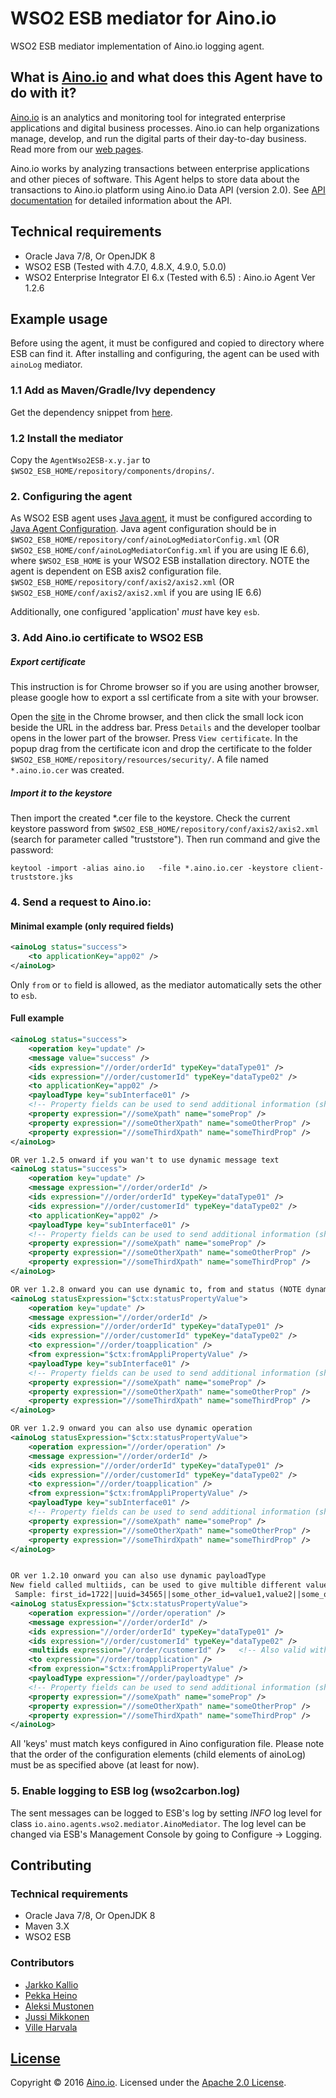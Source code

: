 # WSO2 ESB mediator for Aino.io


WSO2 ESB mediator implementation of Aino.io logging agent.

## What is [Aino.io](http://aino.io) and what does this Agent have to do with it?

[Aino.io](http://aino.io) is an analytics and monitoring tool for integrated enterprise applications and digital
business processes. Aino.io can help organizations manage, develop, and run the digital parts of their day-to-day
business. Read more from our [web pages](http://aino.io).

Aino.io works by analyzing transactions between enterprise applications and other pieces of software.
This Agent helps to store data about the transactions to Aino.io platform using Aino.io Data API (version 2.0).
See [API documentation](http://www.aino.io/api) for detailed information about the API.

## Technical requirements
* Oracle Java 7/8, Or OpenJDK 8 
* WSO2 ESB (Tested with 4.7.0, 4.8.X, 4.9.0, 5.0.0)
* WSO2 Enterprise Integrator EI 6.x (Tested with 6.5) : Aino.io Agent Ver 1.2.6 

## Example usage
Before using the agent, it must be configured and copied to directory where ESB can find it.
After installing and configuring, the agent can be used with `ainoLog` mediator.

### 1.1 Add as Maven/Gradle/Ivy dependency

Get the dependency snippet from [here](https://ainoio.jfrog.io/ui/repos/tree/General/default-maven-local%2Fio%2Faino%2Fagents%2FAgentWso2Esb).

### 1.2 Install the mediator
Copy the `AgentWso2ESB-x.y.jar` to `$WSO2_ESB_HOME/repository/components/dropins/`.

### 2. Configuring the agent
As WSO2 ESB agent uses [Java agent](https://github.com/Aino-io/agent-java), it must be configured according
to [Java Agent Configuration](https://github.com/Aino-io/agent-java#configuring-the-agent).
Java agent configuration should be in `$WSO2_ESB_HOME/repository/conf/ainoLogMediatorConfig.xml` (OR `$WSO2_ESB_HOME/conf/ainoLogMediatorConfig.xml` if you are using IE 6.6), where
`$WSO2_ESB_HOME` is your WSO2 ESB installation directory.
NOTE the agent is dependent on ESB axis2 configuration file. `$WSO2_ESB_HOME/repository/conf/axis2/axis2.xml` (OR `$WSO2_ESB_HOME/conf/axis2/axis2.xml` if you are using IE 6.6)

Additionally, one configured 'application' _*must*_ have key `esb`.

### 3. Add Aino.io certificate to WSO2 ESB

##### Export certificate

This instruction is for Chrome browser so if you are using another browser, please google how to export a ssl certificate from a site with your browser.

Open the [site](https://app.aino.io) in the Chrome browser, and then click the small lock icon beside the URL in the address bar. Press `Details` and the developer toolbar opens in the lower part of the browser. Press `View certificate`. In the popup drag from the certificate icon and drop the certificate to the folder `$WSO2_ESB_HOME/repository/resources/security/`. A file named `*.aino.io.cer` was created.

##### Import it to the keystore
Then import the created *.cer file to the keystore. Check the current keystore password from `$WSO2_ESB_HOME/repository/conf/axis2/axis2.xml` (search for parameter called "truststore"). Then run command and give the password:

```
keytool -import -alias aino.io   -file *.aino.io.cer -keystore client-truststore.jks
```

### 4. Send a request to Aino.io:

#### Minimal example (only required fields)
```xml
<ainoLog status="success">
    <to applicationKey="app02" />
</ainoLog>
```

Only `from` or `to` field is allowed, as the mediator automatically sets the other to `esb`.

#### Full example
```xml
<ainoLog status="success">
    <operation key="update" />
    <message value="success" />
    <ids expression="//order/orderId" typeKey="dataType01" />
    <ids expression="//order/customerId" typeKey="dataType02" />
    <to applicationKey="app02" />
    <payloadType key="subInterface01" />
    <!-- Property fields can be used to send additional information (showed in metadata section in Aino.io)-->
    <property expression="//someXpath" name="someProp" />
    <property expression="//someOtherXpath" name="someOtherProp" />
    <property expression="//someThirdXpath" name="someThirdProp" />
</ainoLog>

OR ver 1.2.5 onward if you wan't to use dynamic message text 
<ainoLog status="success">
    <operation key="update" />
    <message expression="//order/orderId" />
    <ids expression="//order/orderId" typeKey="dataType01" />
    <ids expression="//order/customerId" typeKey="dataType02" />
    <to applicationKey="app02" />
    <payloadType key="subInterface01" />
    <!-- Property fields can be used to send additional information (showed in metadata section in Aino.io)-->
    <property expression="//someXpath" name="someProp" />
    <property expression="//someOtherXpath" name="someOtherProp" />
    <property expression="//someThirdXpath" name="someThirdProp" />
</ainoLog>

OR ver 1.2.8 onward you can use dynamic to, from and status (NOTE dynamic status atribute is called statusExpression)   AND you can also use both from and to elements together 
<ainoLog statusExpression="$ctx:statusPropertyValue">
    <operation key="update" />
    <message expression="//order/orderId" />
    <ids expression="//order/orderId" typeKey="dataType01" />
    <ids expression="//order/customerId" typeKey="dataType02" />
    <to expression="//order/toapplication" />
    <from expression="$ctx:fromAppliPropertyValue" />
    <payloadType key="subInterface01" />
    <!-- Property fields can be used to send additional information (showed in metadata section in Aino.io)-->
    <property expression="//someXpath" name="someProp" />
    <property expression="//someOtherXpath" name="someOtherProp" />
    <property expression="//someThirdXpath" name="someThirdProp" />
</ainoLog>

OR ver 1.2.9 onward you can also use dynamic operation  
<ainoLog statusExpression="$ctx:statusPropertyValue">
    <operation expression="//order/operation" />
    <message expression="//order/orderId" />
    <ids expression="//order/orderId" typeKey="dataType01" />
    <ids expression="//order/customerId" typeKey="dataType02" />
    <to expression="//order/toapplication" />
    <from expression="$ctx:fromAppliPropertyValue" />
    <payloadType key="subInterface01" />
    <!-- Property fields can be used to send additional information (showed in metadata section in Aino.io)-->
    <property expression="//someXpath" name="someProp" />
    <property expression="//someOtherXpath" name="someOtherProp" />
    <property expression="//someThirdXpath" name="someThirdProp" />
</ainoLog>


OR ver 1.2.10 onward you can also use dynamic payloadType 
New field called multiids, can be used to give multible different values for different IdTypes 
 Sample: first_id=1722||uuid=34565||some_other_id=value1,value2||some_other_id2=xxx 
<ainoLog statusExpression="$ctx:statusPropertyValue">
    <operation expression="//order/operation" />
    <message expression="//order/orderId" />
    <ids expression="//order/orderId" typeKey="dataType01" />
    <ids expression="//order/customerId" typeKey="dataType02" />
    <multiids expression="//order/customerId" />   <!-- Also valid with static value attribute: <multiids value"someStatic value"/> -->
    <to expression="//order/toapplication" />
    <from expression="$ctx:fromAppliPropertyValue" />
    <payloadType expression="//order/payloadtype" />
    <!-- Property fields can be used to send additional information (showed in metadata section in Aino.io)-->
    <property expression="//someXpath" name="someProp" />
    <property expression="//someOtherXpath" name="someOtherProp" />
    <property expression="//someThirdXpath" name="someThirdProp" />
</ainoLog>


```

All 'keys' must match keys configured in Aino configuration file. Please note that the order of the configuration elements (child elements of ainoLog) must be as specified above (at least for now).

### 5. Enable logging to ESB log (wso2carbon.log)
The sent messages can be logged to ESB's log by setting *INFO* log level for class `io.aino.agents.wso2.mediator.AinoMediator`. 
The log level can be changed via ESB's Management Console by going to Configure -> Logging. 

## Contributing

### Technical requirements
* Oracle Java 7/8, Or OpenJDK 8 
* Maven 3.X
* WSO2 ESB

### Contributors

- [Jarkko Kallio](https://github.com/kallja)
- [Pekka Heino](https://github.com/heinop)
- [Aleksi Mustonen](https://github.com/aleksimustonen)
- [Jussi Mikkonen](https://github.com/jussi-mikkonen)
- [Ville Harvala](https://github.com/vharvala)

## [License](LICENSE)

Copyright &copy; 2016 [Aino.io](http://aino.io). Licensed under the [Apache 2.0 License](LICENSE).
